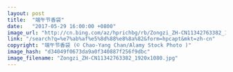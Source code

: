 ```yaml
---
layout: post
title:  "端午节香袋"
date:   "2017-05-29 16:00:00 +0800"
image_url: "http://cn.bing.com/az/hprichbg/rb/Zongzi_ZH-CN11342763382_1920x1080.jpg"
link: "/search?q=%e7%ab%af%e5%8d%88%e8%8a%82&form=hpcapt&mkt=zh-cn"
copyright: "端午节香袋 (© Chao-Yang Chan/Alamy Stock Photo )"
image_hash: "d34049f0673da9a0f340887f256f9dbc"
image_filename: "Zongzi_ZH-CN11342763382_1920x1080.jpg"
---
```


